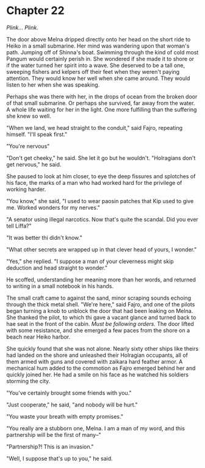 # Chapter 22

<!-- 

submarine is a smaller portion of the whole.

A bunch of them land and round people up to the station

they form a wall toward the north

the heikoans flee to the south, and Holragi can't catch up. Some are lost by musket.

 -->

*Plink... Plink.*

The door above Melna dripped directly onto her head on the short ride to Heiko in a small submarine. Her mind was wandering upon that woman's path. Jumping off of Shinna's boat. Swimming through the kind of cold most Pangum would certainly perish in. She wondered if she made it to shore or if the water turned her spirit into a wave. She deserved to be a tall one, sweeping fishers and kelpers off their feet when they weren't paying attention. They would know her well when she came around. They would listen to her when she was speaking.

Perhaps she was there with her, in the drops of ocean from the broken door of that small submarine. Or perhaps she survived, far away from the water. A whole life waiting for her in the light. One more fulfilling than the suffering she knew so well.

"When we land, we head straight to the conduit," said Fajro, repeating himself. "I'll speak first."

"You're nervous"

"Don't get cheeky," he said. She let it go but he wouldn't. "Holragians don't get nervous," he said.

She paused to look at him closer, to eye the deep fissures and splotches of his face, the marks of a man who had worked hard for the privilege of working harder. 

"You know," she said, "I used to wear paosin patches that Kip used to give me. Worked wonders for my nerves."

"A senator using illegal narcotics. Now that's quite the scandal. Did you ever tell Liffa?"

"It was better thi didn't know."

"What other secrets are wrapped up in that clever head of yours, I wonder."

"Yes," she replied. "I suppose a man of your cleverness might skip deduction and head straight to wonder."

He scoffed, understanding her meaning more than her words, and returned to writing in a small notebook in his hands.

The small craft came to against the sand, minor scraping sounds echoing through the thick metal shell. "We're here," said Fajro, and one of the pilots began turning a knob to unblock the door that had been leaking on Melna. She thanked the pilot, to which thi gave a vacant glance and turned back to hae seat in the front of the cabin. *Must be following orders.* The door lifted with some resistance, and she emerged a few paces from the shore on a beach near Heiko harbor. 

She quickly found that she was not alone. Nearly sixty other ships like theirs had landed on the shore and unleashed their Holragian occupants, all of them armed with guns and covered with zaikara hard feather armor. A mechanical hum added to the commotion as Fajro emerged behind her and quickly joined her. He had a smile on his face as he watched his soldiers storming the city.

"You've certainly brought some friends with you."

"Just cooperate," he said, "and nobody will be hurt."

"You waste your breath with empty promises."

"You really are a stubborn one, Melna. I am a man of my word, and this partnership will be the first of many–"

"Partnership?! This is an invasion."

"Well, I suppose that's up to you," he said.



<!-- Melna gives a speech. Commands them to run. -->
<!-- People run, some die, some are captured, most make it to the fog -->
<!-- Melna dies? Gets a mortal wound, ambiguous if death or not. -->
<!-- Heiko explodes, empty -->